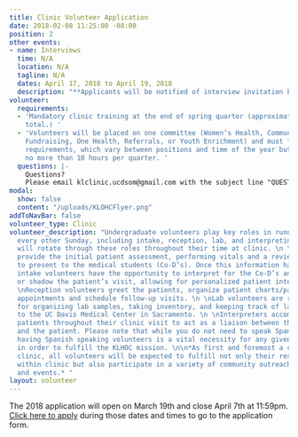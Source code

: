 ```yaml
---
title: Clinic Volunteer Application
date: 2018-02-08 11:25:00 -08:00
position: 2
other events:
- name: Interviews
  time: N/A
  location: N/A
  tagline: N/A
  dates: April 17, 2018 to April 19, 2018
  description: "**Applicants will be notified of interview invitation by April 13th**"
volunteer:
  requirements:
  - 'Mandatory clinic training at the end of spring quarter (approximately 8 hours
    total.) '
  - 'Volunteers will be placed on one committee (Women’s Health, Community Outreach,
    Fundraising, One Health, Referrals, or Youth Enrichment) and must fulfill committee
    requirements, which vary between positions and time of the year but are generally
    no more than 10 hours per quarter. '
  questions: |-
    Questions?
    Please email klclinic.ucdsom@gmail.com with the subject line "QUESTION".
modal:
  show: false
  content: "/uploads/KLOHCFlyer.png"
addToNavBar: false
volunteer_type: Clinic
volunteer_description: "Undergraduate volunteers play key roles in running clinic
  every other Sunday, including intake, reception, lab, and interpreting. Volunteers
  will rotate through these roles throughout their time at clinic. \n \nIntake volunteers
  provide the initial patient assessment, performing vitals and a review of systems
  to present to the medical students (Co-D’s). Once this information has been collected,
  intake volunteers have the opportunity to interpret for the Co-D’s and Doctors,
  or shadow the patient’s visit, allowing for personalized patient interactions. \n
  \nReception volunteers greet the patients, organize patient charts/paperwork, manage
  appointments and schedule follow-up visits. \n \nLab volunteers are responsible
  for organizing lab samples, taking inventory, and keeping track of lab work sent
  to the UC Davis Medical Center in Sacramento. \n \nInterpreters accompany their
  patients throughout their clinic visit to act as a liaison between the physician/Co-D
  and the patient. Please note that while you do not need to speak Spanish to apply,
  having Spanish speaking volunteers is a vital necessity for any given clinic day
  in order to fulfill the KLHOC mission. \n\n*As first and foremost a community-centered
  clinic, all volunteers will be expected to fulfill not only their responsibilities
  within clinic but also participate in a variety of community outreach, projects
  and events.* "
layout: volunteer
---
```


The 2018 application will open on March 19th and close April 7th at 11:59pm. [Click here to apply](https://goo.gl/forms/FMHI31aW3qDpPHyo1) during those dates and times to go to the application form.
